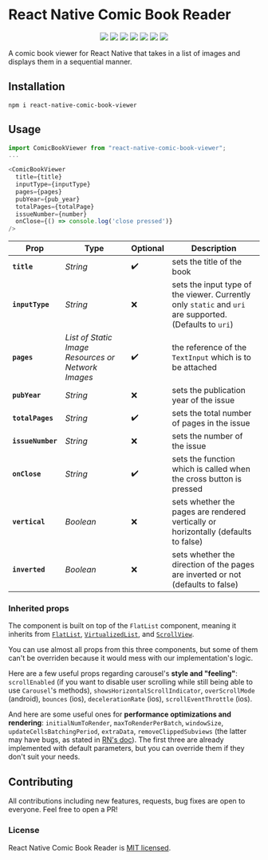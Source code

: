 # React Native Comic Book Reader

<p align="center">
    <img src="https://img.shields.io/npm/v/react-native-comic-book-viewer.svg" />
    <img src="https://img.shields.io/npm/dt/react-native-comic-book-viewer.svg" />
    <img src="https://img.shields.io/github/issues/JunctionTV/react-native-comic-book-viewer.svg" />
    <img src="https://img.shields.io/github/forks/JunctionTV/react-native-comic-book-viewer.svg" />
    <img src="https://img.shields.io/github/stars/JunctionTV/react-native-comic-book-viewer.svg" />
    <img src="https://img.shields.io/github/license/JunctionTV/react-native-comic-book-viewer.svg" />
    <img src="https://img.shields.io/twitter/url/https/github.com/JunctionTV/react-native-comic-book-viewer.svg?style=social" />        
</p>
<p>
A comic book viewer for React Native that takes in a list of images and displays them in a sequential manner.
</p>

## Installation

`npm i react-native-comic-book-viewer`

## Usage

```javascript
import ComicBookViewer from "react-native-comic-book-viewer";
...

<ComicBookViewer
  title={title}
  inputType={inputType}
  pages={pages}
  pubYear={pub_year}
  totalPages={totalPage}
  issueNumber={number}
  onClose={() => console.log('close pressed')}
/>
```

| Prop                                                                                                                                            | Type     | Optional           | Description                                                                                             |
| ----------------------------------------------------------------------------------------------------------------------------------------------- | -------- | ------------------ | ------------------------------------------------------------------------------------------------------- |
| **`title`**                                                                                                                                     | _String_ | :heavy_check_mark: | sets the title of the book                                                                              |
| **`inputType`**                                                                                                                                 | _String_ | :x:                | sets the input type of the viewer. Currently only `static` and `uri` are supported. (Defaults to `uri`) |
| **`pages`** | _List of Static Image Resources or Network Images_ | :heavy_check_mark: | the reference of the `TextInput` which is to be attached |
| **`pubYear`**                                                                                                                                   | _String_ | :x:                | sets the publication year of the issue                                                                  |
| **`totalPages`**                                                                                                                                | _String_ | :heavy_check_mark: | sets the total number of pages in the issue                                                             |
| **`issueNumber`**                                                                                                                               | _String_ | :x:                | sets the number of the issue                                                                            |
| **`onClose`**                                                                                                                                   | _String_ | :heavy_check_mark: | sets the function which is called when the cross button is pressed                                      |
| **`vertical`**                                                                                                                                   | _Boolean_ | :x: | sets whether the pages are rendered vertically or horizontally (defaults to false)                                      |
| **`inverted`**                                                                                                                                   | _Boolean_ | :x: | sets whether the direction of the pages are inverted or not (defaults to false)                                      |


### Inherited props

The component is built on top of the `FlatList` component, meaning it inherits from [`FlatList`](https://facebook.github.io/react-native/docs/flatlist.html), [`VirtualizedList`](https://facebook.github.io/react-native/docs/virtualizedlist.html), and [`ScrollView`](https://facebook.github.io/react-native/docs/scrollview.html).

You can use almost all props from this three components, but some of them can't be overriden because it would mess with our implementation's logic.

Here are a few useful props regarding carousel's **style and "feeling"**: `scrollEnabled` (if you want to disable user scrolling while still being able to use `Carousel`'s methods), `showsHorizontalScrollIndicator`, `overScrollMode` (android), `bounces` (ios), `decelerationRate` (ios), `scrollEventThrottle` (ios).

And here are some useful ones for **performance optimizations and rendering**: `initialNumToRender`, `maxToRenderPerBatch`, `windowSize`, `updateCellsBatchingPeriod`, `extraData`, `removeClippedSubviews` (the latter may have bugs, as stated in [RN's doc](https://facebook.github.io/react-native/docs/flatlist.html#removeclippedsubviews)). The first three are already implemented with default parameters, but you can override them if they don't suit your needs.

## Contributing

All contributions including new features, requests, bug fixes are open to everyone. Feel free to open a PR!

### License

React Native Comic Book Reader is [MIT licensed](./LICENSE).
